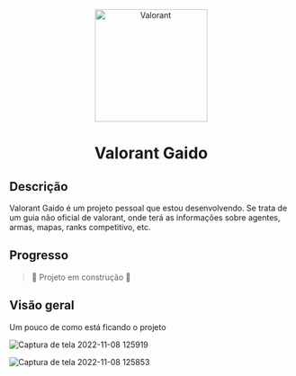 
<div align="center">
<img src="https://user-images.githubusercontent.com/100960828/200614385-df0ba01b-bfcb-4a68-bf84-60947a0d1dde.svg" width="200px" alt="Valorant"/>
</div>


<h1 align="center"> Valorant Gaido </h1>


## Descrição
<p> Valorant Gaido é um projeto pessoal que estou desenvolvendo. Se trata de um guia não oficial de valorant, onde terá as informações sobre agentes, armas, mapas, ranks competitivo, etc.
</p>

## Progresso
> :construction: Projeto em construção :construction:

## Visão geral
<p> Um pouco de como está ficando o projeto</p>

![Captura de tela 2022-11-08 125919](https://user-images.githubusercontent.com/100960828/200614051-d8155cf6-c2ff-4b72-87d2-ab07cb6e4f94.png)

![Captura de tela 2022-11-08 125853](https://user-images.githubusercontent.com/100960828/200614047-a5314805-27e7-4550-8730-571500ef04e1.png)


